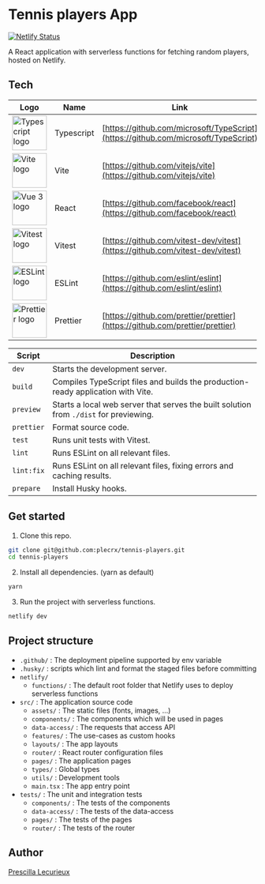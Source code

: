 # Tennis players App
[![Netlify Status](https://api.netlify.com/api/v1/badges/2df3847a-9fc9-4bb5-b2bd-e08973046d23/deploy-status)](https://app.netlify.com/sites/tennis-players-plecrx/deploys)

A React application with serverless functions for fetching random players, hosted on Netlify.

## Tech

| Logo                                                                                                                       | Name           | Link                                                                                 |
| -------------------------------------------------------------------------------------------------------------------------- |----------------| ------------------------------------------------------------------------------------ |
| <img height="70" src="https://upload.wikimedia.org/wikipedia/commons/4/4c/Typescript_logo_2020.svg" alt="Typescript logo"> | Typescript     | [https://github.com/microsoft/TypeScript](https://github.com/microsoft/TypeScript)   |
| <img height="70" src="https://vitejs.dev/logo.svg" alt="Vite logo">                                                        | Vite           | [https://github.com/vitejs/vite](https://github.com/vitejs/vite)                     |
| <img height="70" src="https://upload.wikimedia.org/wikipedia/commons/9/95/Vue.js_Logo_2.svg" alt="Vue 3 logo">             | React          | [https://github.com/facebook/react](https://github.com/facebook/react)                       |
| <img height="70" src="https://vitest.dev/logo.svg" alt="Vitest logo">                                                      | Vitest         | [https://github.com/vitest-dev/vitest](https://github.com/vitest-dev/vitest)         |
| <img height="70" src="https://upload.wikimedia.org/wikipedia/commons/e/e3/ESLint_logo.svg" alt="ESLint logo">              | ESLint         | [https://github.com/eslint/eslint](https://github.com/eslint/eslint)                 |
| <img height="70" src="https://prettier.io/icon.png" alt="Prettier logo">                                                   | Prettier       | [https://github.com/prettier/prettier](https://github.com/prettier/prettier)         |

| Script     | Description                                                                            |
|------------|----------------------------------------------------------------------------------------|
| `dev`      | Starts the development server.                                                         |
| `build`    | Compiles TypeScript files and builds the production-ready application with Vite.       |
| `preview`  | Starts a local web server that serves the built solution from `./dist` for previewing. |
| `prettier` | Format source code.                                                                    |
| `test`     | Runs unit tests with Vitest.                                                           |
| `lint`     | Runs ESLint on all relevant files.                                                     |
| `lint:fix` | Runs ESLint on all relevant files, fixing errors and caching results.                  |
| `prepare`  | Install Husky hooks.                                                                   |


## Get started

1. Clone this repo.
```bash
git clone git@github.com:plecrx/tennis-players.git
cd tennis-players
```

2. Install all dependencies. (yarn as default)
```bash
yarn
```

3. Run the project with serverless functions.
```bash
netlify dev
```

## Project structure

-   `.github/` : The deployment pipeline supported by env variable
-   `.husky/` : scripts which lint and format the staged files before committing
-   `netlify/`
    -   `functions/` : The default root folder that Netlify uses to deploy serverless functions
-   `src/` : The application source code
    -   `assets/` : The static files (fonts, images, ...)
    -   `components/` : The components which will be used in pages
    -   `data-access/` : The requests that access API
    -   `features/` : The use-cases as custom hooks
    -   `layouts/` : The app layouts
    -   `router/` : React router configuration files
    -   `pages/` : The application pages
    -   `types/` : Global types
    -   `utils/` : Development tools
    -   `main.tsx` : The app entry point
-   `tests/` : The unit and integration tests
    -   `components/` : The tests of the components
    -   `data-access/` : The tests of the data-access
    -   `pages/` : The tests of the pages
    -   `router/` : The tests of the router

## Author

[Prescilla Lecurieux](mailto:prescilla.lecurieux@gmail.com)
